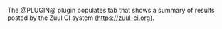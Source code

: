 The @PLUGIN@ plugin populates tab that shows a summary of results posted
by the Zuul CI system (https://zuul-ci.org).
